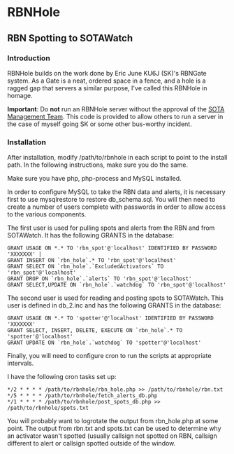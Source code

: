 # RBNHole
## RBN Spotting to SOTAWatch

### Introduction

RBNHole builds on the work done by Eric June KU6J (SK)'s RBNGate system.
 As a Gate is a neat, ordered space in a fence, and a hole is a ragged gap
 that servers a similar purpose, I've called this RBNHole in homage.

**Important**: Do **not** run an RBNHole server without the approval of the
[SOTA Management Team](http://www.sota.org.uk/).  This code is provided to 
allow others to run a server in the case of myself going SK or some other 
bus-worthy incident.

### Installation

After installation, modify /path/to/rbnhole in each script to point to the 
install path.  In the following instructions, make sure you do the same.

Make sure you have php, php-process and MySQL installed.

In order to configure MySQL to take the RBN data and alerts, it is necessary
first to use mysqlrestore to restore db_schema.sql.  You will then need to
create a number of users complete with passwords in order to allow access to
the various components.

The first user is used for pulling spots and alerts from the RBN and from 
SOTAWatch.  It has the following GRANTS in the database:
```
GRANT USAGE ON *.* TO 'rbn_spot'@'localhost' IDENTIFIED BY PASSWORD 'XXXXXXX' |
GRANT INSERT ON `rbn_hole`.* TO 'rbn_spot'@'localhost'
GRANT SELECT ON `rbn_hole`.`ExcludedActivators` TO 'rbn_spot'@'localhost'
GRANT DROP ON `rbn_hole`.`alerts` TO 'rbn_spot'@'localhost'
GRANT SELECT,UPDATE ON `rbn_hole`.`watchdog` TO 'rbn_spot'@'localhost'
```
The second user is used for reading and posting spots to SOTAWatch.  This user
is defined in db_2.inc and has the following GRANTS in the database:

```
GRANT USAGE ON *.* TO 'spotter'@'localhost' IDENTIFIED BY PASSWORD 'XXXXXXX' 
GRANT SELECT, INSERT, DELETE, EXECUTE ON `rbn_hole`.* TO 'spotter'@'localhost'
GRANT UPDATE ON `rbn_hole`.`watchdog` TO 'spotter'@'localhost'
```

Finally, you will need to configure cron to run the scripts at appropriate intervals.

I have the following cron tasks set up:

```
*/2 * * * * /path/to/rbnhole/rbn_hole.php >> /path/to/rbnhole/rbn.txt
*/5 * * * * /path/to/rbnhole/fetch_alerts_db.php
*/1 * * * * /path/to/rbnhole/post_spots_db.php >> /path/to/rbnhole/spots.txt
```

You will probably want to logrotate the output from rbn_hole.php at some point.
The output from rbn.txt and spots.txt can be used to determine why an activator
wasn't spotted (usually callsign not spotted on RBN, callsign different to 
alert or callsign spotted outside of the window.

